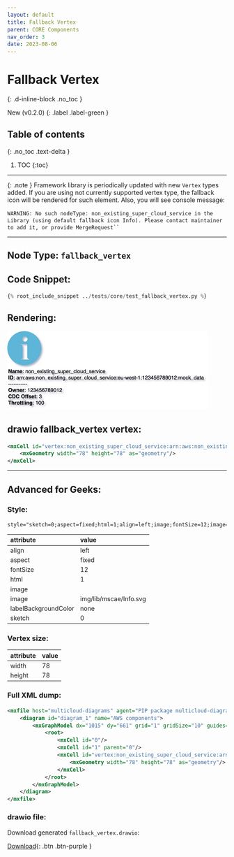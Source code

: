 ```yaml
---
layout: default
title: Fallback Vertex
parent: CORE Components
nav_order: 3
date: 2023-08-06
---
```


# Fallback Vertex
{: .d-inline-block .no_toc }

New (v0.2.0)
{: .label .label-green }

## Table of contents
{: .no_toc .text-delta }

1. TOC
{:toc}

---

{: .note }
Framework library is periodically updated with new ``Vertex`` types added. 
If you are using not currently supported vertex type, the fallback icon will be rendered for such element. 
Also, you will see console message: 
```shell
WARNING: No such nodeType: non_existing_super_cloud_service in the Library (using default fallback icon Info). Please contact maintainer to add it, or provide MergeRequest``
```
---

## Node Type: ``fallback_vertex``

## Code Snippet:

```python
{% root_include_snippet ../tests/core/test_fallback_vertex.py %}
```

## Rendering:

![lambda](output/jpg/fallback_vertex.jpg)

## drawio fallback_vertex vertex:

```xml
<mxCell id="vertex:non_existing_super_cloud_service:arn:aws:non_existing_super_cloud_service:eu-west-1:123456789012:mock_data" parent="1" vertex="1">
    <mxGeometry width="78" height="78" as="geometry"/>
</mxCell>
```
---

## Advanced for Geeks:

### Style:
```html
style="sketch=0;aspect=fixed;html=1;align=left;image;fontSize=12;image=img/lib/mscae/Info.svg;labelBackgroundColor=none;"
```

| attribute | value |
|:----------|:------|
|align| left |
|aspect| fixed |
|fontSize| 12 |
|html| 1 |
|image|  |
|image| img/lib/mscae/Info.svg |
|labelBackgroundColor| none |
|sketch| 0 |

### Vertex size:

| attribute | value |
|:---------|:-----------|
| width    | 78  |
| height   |78|

### Full XML dump:
```xml
<mxfile host="multicloud-diagrams" agent="PIP package multicloud-diagrams. Generate resources in draw.io compatible format for Cloud infrastructure. Copyrights @ Roman Tsypuk 2023. MIT license." type="MultiCloud">
    <diagram id="diagram_1" name="AWS components">
        <mxGraphModel dx="1015" dy="661" grid="1" gridSize="10" guides="1" tooltips="1" connect="1" arrows="1" fold="1" page="1" pageScale="1" pageWidth="850" pageHeight="1100" math="0" shadow="1">
            <root>
                <mxCell id="0"/>
                <mxCell id="1" parent="0"/>
                <mxCell id="vertex:non_existing_super_cloud_service:arn:aws:non_existing_super_cloud_service:eu-west-1:123456789012:mock_data" value="&lt;b&gt;Name&lt;/b&gt;: non_existing_super_cloud_service&lt;BR&gt;&lt;b&gt;ID&lt;/b&gt;: arn:aws:non_existing_super_cloud_service:eu-west-1:123456789012:mock_data&lt;BR&gt;-----------&lt;BR&gt;&lt;b&gt;Owner&lt;/b&gt;: 123456789012&lt;BR&gt;&lt;b&gt;CDC Offset&lt;/b&gt;: 3&lt;BR&gt;&lt;b&gt;Throttling&lt;/b&gt;: 100" style="sketch=0;aspect=fixed;html=1;align=left;image;fontSize=12;image=img/lib/mscae/Info.svg;labelBackgroundColor=none;" parent="1" vertex="1">
                    <mxGeometry width="78" height="78" as="geometry"/>
                </mxCell>
            </root>
        </mxGraphModel>
    </diagram>
</mxfile>
```

### drawio file:

Download generated ``fallback_vertex.drawio``:

[Download](output/drawio/fallback_vertex.drawio){: .btn .btn-purple }